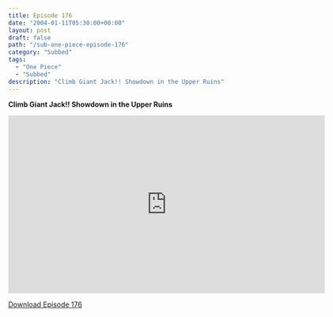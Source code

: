 ```yaml
---
title: Episode 176
date: "2004-01-11T05:30:00+00:00"
layout: post
draft: false
path: "/sub-one-piece-episode-176"
category: "Subbed"
tags:
  - "One Piece"
  - "Subbed"
description: "Climb Giant Jack!! Showdown in the Upper Ruins"
---
```


**Climb Giant Jack!! Showdown in the Upper Ruins**

<iframe width="640" height="360" src="https://www.rapidvideo.com/e/FXQGFS834R" frameborder="0" marginwidth=0 marginheight=0 scrolling=no allowfullscreen></iframe>

<a href="http://ouo.io/qs/eCodkFEQ?s=https://rapidvid.to/d/https://www.rapidvideo.com/e/FXQGFS834R">Download Episode 176</a>
